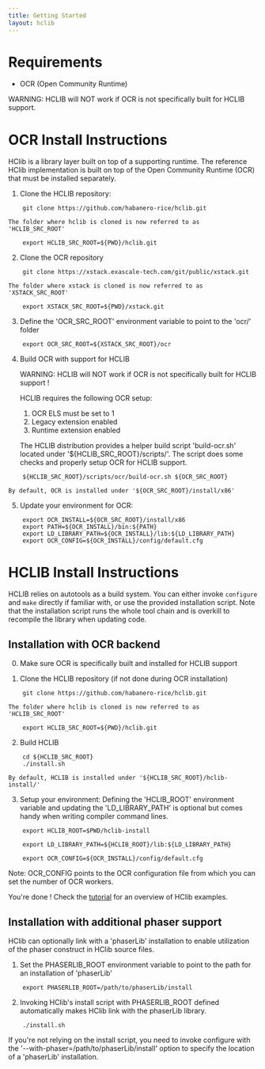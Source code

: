 ```yaml
---
title: Getting Started
layout: hclib
---
```


# Requirements

- OCR (Open Community Runtime)

WARNING: HCLIB will NOT work if OCR is not specifically built for HCLIB support.

# OCR Install Instructions

HClib is a library layer built on top of a supporting runtime. The reference HClib implementation is built on top of the Open Community Runtime (OCR) that must be installed separately.

1.  Clone the HCLIB repository:
```
    git clone https://github.com/habanero-rice/hclib.git
```

    The folder where hclib is cloned is now referred to as 'HCLIB_SRC_ROOT'
```
    export HCLIB_SRC_ROOT=${PWD}/hclib.git
```

2.  Clone the OCR repository
```
    git clone https://xstack.exascale-tech.com/git/public/xstack.git
```

    The folder where xstack is cloned is now referred to as 'XSTACK_SRC_ROOT'
```
    export XSTACK_SRC_ROOT=${PWD}/xstack.git
```

3.  Define the 'OCR_SRC_ROOT' environment variable to point to the 'ocr/' folder
```
    export OCR_SRC_ROOT=${XSTACK_SRC_ROOT}/ocr
```

4.  Build OCR with support for HCLIB

    WARNING: HCLIB will NOT work if OCR is not specifically built for HCLIB support !

    HCLIB requires the following OCR setup:
    1) OCR ELS must be set to 1
    2) Legacy extension enabled
    3) Runtime extension enabled

    The HCLIB distribution provides a helper build script 'build-ocr.sh' 
    located under '${HCLIB_SRC_ROOT}/scripts/'. The script does some checks 
    and properly setup OCR for HCLIB support.
```
    ${HCLIB_SRC_ROOT}/scripts/ocr/build-ocr.sh ${OCR_SRC_ROOT}
```

    By default, OCR is installed under '${OCR_SRC_ROOT}/install/x86'

5.  Update your environment for OCR:
```
    export OCR_INSTALL=${OCR_SRC_ROOT}/install/x86
    export PATH=${OCR_INSTALL}/bin:${PATH}
    export LD_LIBRARY_PATH=${OCR_INSTALL}/lib:${LD_LIBRARY_PATH}
    export OCR_CONFIG=${OCR_INSTALL}/config/default.cfg
```

# HCLIB Install Instructions

HCLIB relies on autotools as a build system. You can either invoke `configure` 
and `make` directly if familiar with, or use the provided installation script. 
Note that the installation script runs the whole tool chain and is overkill 
to recompile the library when updating code.


## Installation with OCR backend

0.  Make sure OCR is specifically built and installed for HCLIB support

1.  Clone the HCLIB repository (if not done during OCR installation)
```
    git clone https://github.com/habanero-rice/hclib.git
```

    The folder where hclib is cloned is now referred to as 'HCLIB_SRC_ROOT'
```
    export HCLIB_SRC_ROOT=${PWD}/hclib.git
```

2.  Build HCLIB
```    
    cd ${HCLIB_SRC_ROOT}
    ./install.sh
```

    By default, HCLIB is installed under '${HCLIB_SRC_ROOT}/hclib-install/'

3.  Setup your environment:
Defining the 'HCLIB_ROOT' environment variable and updating the 'LD_LIBRARY_PATH'
is optional but comes handy when writing compiler command lines.
```
    export HCLIB_ROOT=$PWD/hclib-install

    export LD_LIBRARY_PATH=${HCLIB_ROOT}/lib:${LD_LIBRARY_PATH}

    export OCR_CONFIG=${OCR_INSTALL}/config/default.cfg
```

Note: OCR_CONFIG points to the OCR configuration file from which you can set the number of OCR workers.

You're done ! Check the [tutorial](tutorial.html) for an overview of HClib examples.

## Installation with additional phaser support

HClib can optionally link with a 'phaserLib' installation to enable utilization
of the phaser construct in HClib source files.

1.  Set the PHASERLIB_ROOT environment variable to point to the path for an installation 
of 'phaserLib'

```    
    export PHASERLIB_ROOT=/path/to/phaserLib/install
```

2.  Invoking HClib's install script with PHASERLIB_ROOT defined automatically makes 
HClib link with the phaserLib library.
```
    ./install.sh
```

If you're not relying on the install script, you need to invoke configure with 
the '--with-phaser=/path/to/phaserLib/install' option to specify the location of
a 'phaserLib' installation.